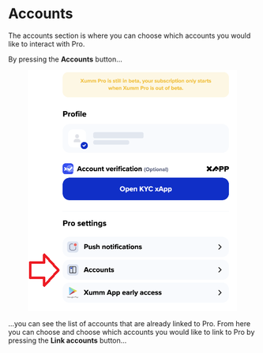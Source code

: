# Accounts

The accounts section is where you can choose which accounts you would like to interact with Pro.

By pressing the **Accounts** button... &#x20;

<figure><img src="../../.gitbook/assets/Pro - Accounts option.png" alt=""><figcaption></figcaption></figure>

...you can see the list of accounts that are already linked to Pro. From here you can choose   and choose which accounts you would like to link to Pro by pressing the **Link accounts** button...

>

